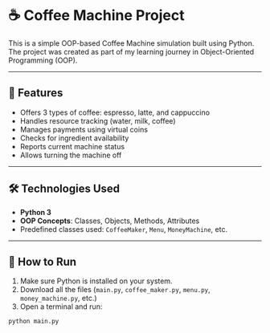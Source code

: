 # ☕ Coffee Machine Project

This is a simple OOP-based Coffee Machine simulation built using Python.  
The project was created as part of my learning journey in Object-Oriented Programming (OOP).

---

## 📌 Features

- Offers 3 types of coffee: espresso, latte, and cappuccino
- Handles resource tracking (water, milk, coffee)
- Manages payments using virtual coins
- Checks for ingredient availability
- Reports current machine status
- Allows turning the machine off

---

## 🛠️ Technologies Used

- **Python 3**
- **OOP Concepts**: Classes, Objects, Methods, Attributes
- Predefined classes used: `CoffeeMaker`, `Menu`, `MoneyMachine`, etc.

---

## 🚀 How to Run

1. Make sure Python is installed on your system.
2. Download all the files (`main.py`, `coffee_maker.py`, `menu.py`, `money_machine.py`, etc.)
3. Open a terminal and run:

```bash
python main.py
